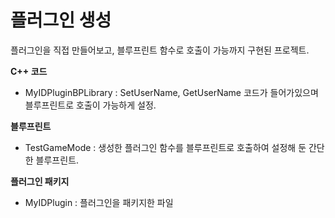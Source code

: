 # 플러그인 생성

플러그인을 직접 만들어보고, 블루프린트 함수로 호출이 가능까지 구현된 프로젝트.

**C++ 코드**
- MyIDPluginBPLibrary : SetUserName, GetUserName 코드가 들어가있으며 블루프린트로 호출이 가능하게 설정.

**블루프린트**
- TestGameMode : 생성한 플러그인 함수를 블루프린트로 호출하여 설정해 둔 간단한 블루프린트.

**플러그인 패키지**
- MyIDPlugin : 플러그인을 패키지한 파일
